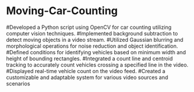 # Moving-Car-Counting
#Developed a Python script using OpenCV for car counting utilizing computer vision techniques.
#Implemented background subtraction to detect moving objects in a video stream.
#Utilized Gaussian blurring and morphological operations for noise reduction and object identification.
#Defined conditions for identifying vehicles based on minimum width and height of bounding rectangles.
#Integrated a count line and centroid tracking to accurately count vehicles crossing a specified line in the video.
#Displayed real-time vehicle count on the video feed.
#Created a customizable and adaptable system for various video sources and scenarios
